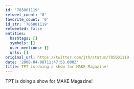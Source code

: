 ```yaml
---
id: '785001119'
retweet_count: '0'
favorite_count: '0'
id_str: '785001119'
retweeted: false
entities:
  hashtags: []
  symbols: []
  user_mentions: []
  urls: []
original_url: https://twitter.com/jth/status/785001119
date: '2008-04-08T11:47:53.000Z'
title: TPT is doing a show for MAKE Magazine!
---
```


TPT is doing a show for MAKE Magazine!